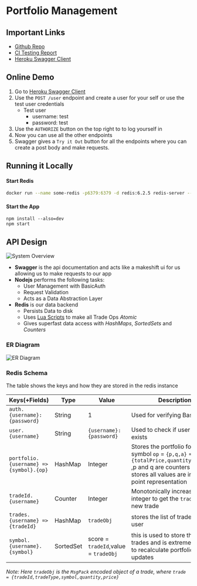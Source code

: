 # Portfolio Management

## Important Links

 - [Github Repo](https://github.com/earthshakira/portfolio-management)
 - [CI Testing Report](https://earthshakira.github.io/portfolio-management/jest_html_reporters.html)   
 - [Heroku Swagger Client](https://shubham-ar-portfolio-mgmt.herokuapp.com/swagger/) 

## Online Demo      

1. Go to [Heroku Swagger Client](https://shubham-ar-portfolio-mgmt.herokuapp.com/swagger/)  
2. Use the `POST /user` endpoint and create a user for your self or use the test user credentials
    - Test user
        - username: test
        - password: test
3. Use the `AUTHORIZE` button on the top right to to log yourself in
4. Now you can use all the other endpoints
5. Swagger gives a  `Try it Out` button for all the endpoints where you can create a post body and make requests.

## Running it Locally

#### Start Redis
```bash
docker run --name some-redis -p6379:6379 -d redis:6.2.5 redis-server --appendonly yes
```

#### Start the App
```
npm install --also=dev
npm start
```

## API Design
![System Overview](https://i.imgur.com/FWXLZ14.png)

 - __Swagger__ is the api documentation and acts like a makeshift ui for us allowing us to make requests to our app
 - __Nodejs__ performs the following tasks:
    - User Management with BasicAuth
    - Request Validation 
    - Acts as a Data Abstraction Layer
 - __Redis__ is our data backend
    - Persists Data to disk
    - Uses [Lua Scripts](https://earthshakira.github.io/portfolio-management/module-LuaScripts.html) to make all Trade Ops *Atomic*
    - Gives superfast data access with *HashMaps*, *SortedSets* and *Counters*

### ER Diagram
![ER Diagram](https://i.imgur.com/ztceaZJ.png)

### Redis Schema
The table shows the keys and how they are stored in the redis instance


| Keys(+Fields)                           | Type   | Value                 | Description         |
| --------------------------------------- | ------ | -------------------------- | ------------------- |
| `auth.{username}:{password}`            | String | 1                     | Used for verifying Basic Auth |
| `user.{username}`                       | String | `{username}:{password}` | Used to check if user already exists |
| `portfolio.{username} => {symbol}.{op}` | HashMap| Integer               | Stores the portfolio for a symbol `op` = `{p,q,a}` => `{totalPrice,quantity,average}` ,p and q are counters and stores all values are in fixed point representation|
| `tradeId.{username}`                    | Counter| Integer                | Monotonically increasing integer to get the `tradeId` for a new trade |
| `trades.{username} => {tradeId}`        | HashMap|  `tradeObj` | stores the list of trades of a user |
| `symbol.{username}.{symbol}`            | SortedSet| score = `tradeId`,value = `tradeObj` | this is used to store the list of trades and is extremely useful to recalculate portfolios on updates |
 
*Note: Here `tradeObj` is the `MsgPack` encoded object of a trade, where `trade = {tradeId,tradeType,symbol,quantity,price}`*

